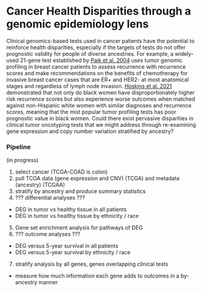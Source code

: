 # Cancer Health Disparities through a genomic epidemiology lens
Clinical genomics-based tests used in cancer patients have the potential to reinforce health disparities, especially if the targets of tests do not offer prognostic validity for people of diverse ancestries. For example, a widely-used 21-gene test established by [Paik et al. 2004](https://doi.org/10.1634/theoncologist.12-6-631) uses tumor genomic profiling in breast cancer patients to assess recurrence with recurrence scores and make recommendations on the benefits of chemotherapy for invasive breast cancer cases that are ER+ and HER2- at most anatomical stages and regardless of lymph node invasion. [Hoskins et al. 2021](https://doi.org/10.1001/jamaoncol.2020.7320) demonstrated that not only do black women have disproportionately higher risk recurrence scores but also experience worse outcomes when matched against non-Hispanic white women with similar diagnoses and recurrence scores, meaning that the mist popular tumor profiling tests has poor prognostic value in black women. Could there exist pervasive disparities in clinical tumor oncotyping tests that we might address through re-examining gene expression and copy number variation stratified by ancestry?

### Pipeline
(in progress)

1. select cancer (TCGA-COAD is colon)
2. pull TCGA data (gene expression and CNV) (TCGA) and metadata (ancestry) (TCGAA)
3. stratify by ancestry and produce summary statistics
4. ??? differential analyses ???
  * DEG in tumor vs healthy tissue in all patients
  * DEG in tumor vs healthy tissue by ethnicity / race
5. Gene set enrichment analysis for pathways of DEG
6. ??? outcome analyses ???
  * DEG versus 5-year survival in all patients
  * DEG versus 5-year survival by ethnicity / race
7. stratify analysis by all genes, genes overlapping clinical tests
  * measure how much information each gene adds to outcomes in a by-ancestry manner
